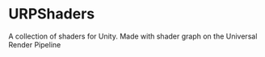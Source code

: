 # URPShaders
A collection of shaders for Unity. Made with shader graph on the Universal Render Pipeline
